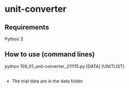 # unit-converter


## Requirements
Python 3


## How to use (command lines)
python 159_01_unit-converter_211115.py [DATA] [UNITLIST]<br>
<br>


* The trial data are in the data folder.<br>


